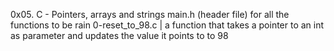 0x05. C - Pointers, arrays and strings
main.h (header file) for all the functions to be rain
0-reset_to_98.c | a function that takes a pointer to an int as parameter and updates the value it points to to 98
